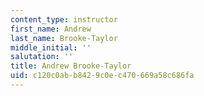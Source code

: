```yaml
---
content_type: instructor
first_name: Andrew
last_name: Brooke-Taylor
middle_initial: ''
salutation: ''
title: Andrew Brooke-Taylor
uid: c120c0ab-b842-9c0e-c470-669a58c686fa
---
```

